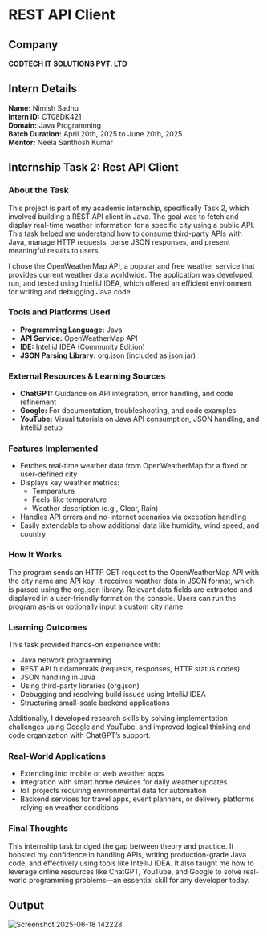 # REST API Client

## Company  
**CODTECH IT SOLUTIONS PVT. LTD**

## Intern Details  
**Name:** Nimish Sadhu  
**Intern ID:** CT08DK421  
**Domain:** Java Programming  
**Batch Duration:** April 20th, 2025 to June 20th, 2025  
**Mentor:** Neela Santhosh Kumar  

## Internship Task 2: Rest API Client

### About the Task  
This project is part of my academic internship, specifically Task 2, which involved building a REST API client in Java. The goal was to fetch and display real-time weather information for a specific city using a public API. This task helped me understand how to consume third-party APIs with Java, manage HTTP requests, parse JSON responses, and present meaningful results to users.

I chose the OpenWeatherMap API, a popular and free weather service that provides current weather data worldwide. The application was developed, run, and tested using IntelliJ IDEA, which offered an efficient environment for writing and debugging Java code.

### Tools and Platforms Used  
- **Programming Language:** Java  
- **API Service:** OpenWeatherMap API  
- **IDE:** IntelliJ IDEA (Community Edition)  
- **JSON Parsing Library:** org.json (included as json.jar)  

### External Resources & Learning Sources  
- **ChatGPT:** Guidance on API integration, error handling, and code refinement  
- **Google:** For documentation, troubleshooting, and code examples  
- **YouTube:** Visual tutorials on Java API consumption, JSON handling, and IntelliJ setup  

### Features Implemented  
- Fetches real-time weather data from OpenWeatherMap for a fixed or user-defined city  
- Displays key weather metrics:  
  - Temperature  
  - Feels-like temperature  
  - Weather description (e.g., Clear, Rain)  
- Handles API errors and no-internet scenarios via exception handling  
- Easily extendable to show additional data like humidity, wind speed, and country  

### How It Works  
The program sends an HTTP GET request to the OpenWeatherMap API with the city name and API key. It receives weather data in JSON format, which is parsed using the org.json library. Relevant data fields are extracted and displayed in a user-friendly format on the console. Users can run the program as-is or optionally input a custom city name.

### Learning Outcomes  
This task provided hands-on experience with:  
- Java network programming  
- REST API fundamentals (requests, responses, HTTP status codes)  
- JSON handling in Java  
- Using third-party libraries (org.json)  
- Debugging and resolving build issues using IntelliJ IDEA  
- Structuring small-scale backend applications  

Additionally, I developed research skills by solving implementation challenges using Google and YouTube, and improved logical thinking and code organization with ChatGPT’s support.

### Real-World Applications  
- Extending into mobile or web weather apps  
- Integration with smart home devices for daily weather updates  
- IoT projects requiring environmental data for automation  
- Backend services for travel apps, event planners, or delivery platforms relying on weather conditions  

### Final Thoughts  
This internship task bridged the gap between theory and practice. It boosted my confidence in handling APIs, writing production-grade Java code, and effectively using tools like IntelliJ IDEA. It also taught me how to leverage online resources like ChatGPT, YouTube, and Google to solve real-world programming problems—an essential skill for any developer today.
## Output
![Screenshot 2025-06-18 142228](https://github.com/user-attachments/assets/e3e5f199-f226-49fb-b026-3c86ec44f32b)
